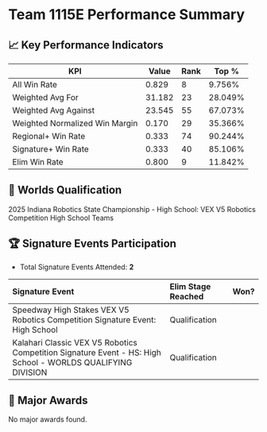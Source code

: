 # Team 1115E Performance Summary

## 📈 Key Performance Indicators
| KPI | Value | Rank | Top % |
| --- | ----- | ---- | ----- |
| All Win Rate | 0.829 | 8 | 9.756% |
| Weighted Avg For | 31.182 | 23 | 28.049% |
| Weighted Avg Against | 23.545 | 55 | 67.073% |
| Weighted Normalized Win Margin | 0.170 | 29 | 35.366% |
| Regional+ Win Rate | 0.333 | 74 | 90.244% |
| Signature+ Win Rate | 0.333 | 40 | 85.106% |
| Elim Win Rate | 0.800 | 9 | 11.842% |


## 🎯 Worlds Qualification
2025 Indiana Robotics State Championship - High School: VEX V5 Robotics Competition High School Teams

## 🏆 Signature Events Participation
- Total Signature Events Attended: **2**

| Signature Event | Elim Stage Reached | Won? |
|:----------------|:-------------------|:----|
| Speedway High Stakes VEX V5 Robotics Competition Signature Event: High School | Qualification |  |
| Kalahari Classic VEX V5 Robotics Competition Signature Event - HS: High School - WORLDS QUALIFYING DIVISION | Qualification |  |


## 🥇 Major Awards
No major awards found.

